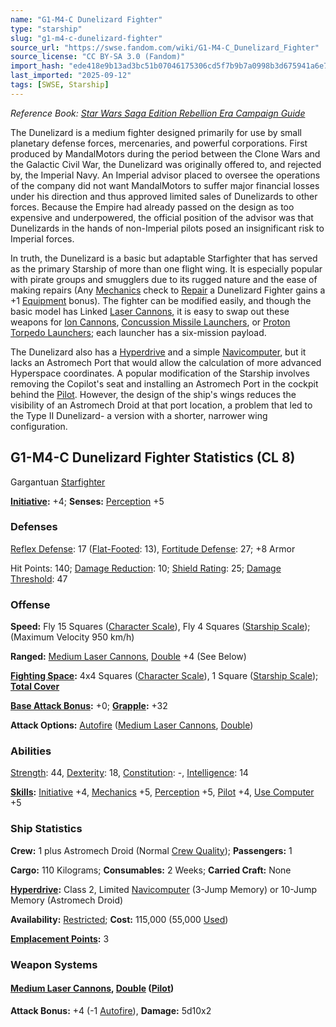 ```yaml
---
name: "G1-M4-C Dunelizard Fighter"
type: "starship"
slug: "g1-m4-c-dunelizard-fighter"
source_url: "https://swse.fandom.com/wiki/G1-M4-C_Dunelizard_Fighter"
source_license: "CC BY-SA 3.0 (Fandom)"
import_hash: "ede418e9b13ad3bc51b07046175306cd5f7b9b7a0998b3d675941a6e7a8b0fa5"
last_imported: "2025-09-12"
tags: [SWSE, Starship]
---
```

*Reference Book: [Star Wars Saga Edition Rebellion Era Campaign Guide](https://swse.fandom.com/wiki/Star_Wars_Saga_Edition_Rebellion_Era_Campaign_Guide)*

The Dunelizard is a medium fighter designed primarily for use by small planetary defense forces, mercenaries, and powerful corporations. First produced by MandalMotors during the period between the Clone Wars and the Galactic Civil War, the Dunelizard was originally offered to, and rejected by, the Imperial Navy. An Imperial advisor placed to oversee the operations of the company did not want MandalMotors to suffer major financial losses under his direction and thus approved limited sales of Dunelizards to other forces. Because the Empire had already passed on the design as too expensive and underpowered, the official position of the advisor was that Dunelizards in the hands of non-Imperial pilots posed an insignificant risk to Imperial forces.

In truth, the Dunelizard is a basic but adaptable Starfighter that has served as the primary Starship of more than one flight wing. It is especially popular with pirate groups and smugglers due to its rugged nature and the ease of making repairs (Any [Mechanics](https://swse.fandom.com/wiki/Mechanics) check to [Repair](https://swse.fandom.com/wiki/Repair) a Dunelizard Fighter gains a +1 [Equipment](https://swse.fandom.com/wiki/Equipment) bonus). The fighter can be modified easily, and though the basic model has Linked [Laser Cannons](https://swse.fandom.com/wiki/Laser_Cannons), it is easy to swap out these weapons for [Ion Cannons](https://swse.fandom.com/wiki/Ion_Cannons), [Concussion Missile Launchers](https://swse.fandom.com/wiki/Concussion_Missile_Launchers), or [Proton Torpedo Launchers](https://swse.fandom.com/wiki/Proton_Torpedo_Launchers); each launcher has a six-mission payload.

The Dunelizard also has a [Hyperdrive](https://swse.fandom.com/wiki/Hyperdrive) and a simple [Navicomputer](https://swse.fandom.com/wiki/Navicomputer), but it lacks an Astromech Port that would allow the calculation of more advanced Hyperspace coordinates. A popular modification of the Starship involves removing the Copilot's seat and installing an Astromech Port in the cockpit behind the [Pilot](https://swse.fandom.com/wiki/Pilot_(Vehicle_Combat)). However, the design of the ship's wings reduces the visibility of an Astromech Droid at that port location, a problem that led to the Type II Dunelizard- a version with a shorter, narrower wing configuration.
## G1-M4-C Dunelizard Fighter Statistics (CL 8)
Gargantuan [Starfighter](https://swse.fandom.com/wiki/Starfighter)

**[Initiative](https://swse.fandom.com/wiki/Initiative):** +4; **Senses:** [Perception](https://swse.fandom.com/wiki/Perception) +5
### Defenses
[Reflex Defense](https://swse.fandom.com/wiki/Reflex_Defense_(Vehicles)): 17 ([Flat-Footed](https://swse.fandom.com/wiki/Flat-Footed): 13), [Fortitude Defense](https://swse.fandom.com/wiki/Fortitude_Defense_(Vehicles)): 27; +8 Armor

Hit Points: 140; [Damage Reduction](https://swse.fandom.com/wiki/Damage_Reduction): 10; [Shield Rating](https://swse.fandom.com/wiki/Shield_Rating): 25; [Damage Threshold](https://swse.fandom.com/wiki/Damage_Threshold_(Vehicles)): 47
### Offense
**Speed:** Fly 15 Squares ([Character Scale](https://swse.fandom.com/wiki/Character_Scale)), Fly 4 Squares ([Starship Scale](https://swse.fandom.com/wiki/Starship_Scale)); (Maximum Velocity 950 km/h)

**Ranged:** [Medium Laser Cannons](https://swse.fandom.com/wiki/Medium_Laser_Cannons), [Double](https://swse.fandom.com/wiki/Double) +4 (See Below)

**[Fighting Space](https://swse.fandom.com/wiki/Fighting_Space):** 4x4 Squares ([Character Scale](https://swse.fandom.com/wiki/Character_Scale)), 1 Square ([Starship Scale](https://swse.fandom.com/wiki/Starship_Scale)); **[Total Cover](https://swse.fandom.com/wiki/Total_Cover)**

**[Base Attack Bonus](https://swse.fandom.com/wiki/Base_Attack_Bonus):** +0; **[Grapple](https://swse.fandom.com/wiki/Grapple):** +32

**Attack Options:** [Autofire](https://swse.fandom.com/wiki/Autofire_(Vehicle_Combat)) ([Medium Laser Cannons](https://swse.fandom.com/wiki/Medium_Laser_Cannons), [Double](https://swse.fandom.com/wiki/Double))
### Abilities
[Strength](https://swse.fandom.com/wiki/Strength): 44, [Dexterity](https://swse.fandom.com/wiki/Dexterity): 18, [Constitution](https://swse.fandom.com/wiki/Constitution): -, [Intelligence](https://swse.fandom.com/wiki/Intelligence): 14

**[Skills](https://swse.fandom.com/wiki/Skills):** [Initiative](https://swse.fandom.com/wiki/Initiative) +4, [Mechanics](https://swse.fandom.com/wiki/Mechanics) +5, [Perception](https://swse.fandom.com/wiki/Perception) +5, [Pilot](https://swse.fandom.com/wiki/Pilot) +4, [Use Computer](https://swse.fandom.com/wiki/Use_Computer) +5
### Ship Statistics
**Crew:** 1 plus Astromech Droid (Normal [Crew Quality](https://swse.fandom.com/wiki/Crew_Quality)); **Passengers:** 1

**Cargo:** 110 Kilograms; **Consumables:** 2 Weeks; **Carried Craft:** None

**[Hyperdrive](https://swse.fandom.com/wiki/Hyperdrive):** Class 2, Limited [Navicomputer](https://swse.fandom.com/wiki/Navicomputer) (3-Jump Memory) or 10-Jump Memory (Astromech Droid)

**Availability:** [Restricted](https://swse.fandom.com/wiki/Restricted); **Cost:** 115,000 (55,000 [Used](https://swse.fandom.com/wiki/Used))

**[Emplacement Points](https://swse.fandom.com/wiki/Emplacement_Points):** 3

### Weapon Systems
#### **[Medium Laser Cannons](https://swse.fandom.com/wiki/Medium_Laser_Cannons), [Double](https://swse.fandom.com/wiki/Double) ([Pilot](https://swse.fandom.com/wiki/Pilot_(Vehicle_Combat)))**
**Attack Bonus:** +4 (-1 [Autofire](https://swse.fandom.com/wiki/Autofire_(Vehicle_Combat))), **Damage:** 5d10x2
